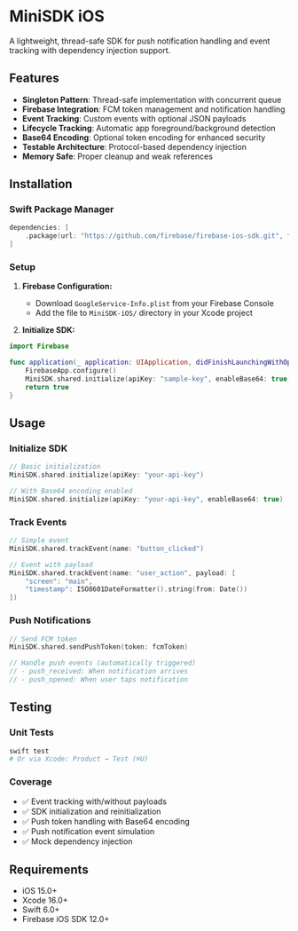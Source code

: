 # MiniSDK iOS

A lightweight, thread-safe SDK for push notification handling and event tracking with dependency injection support.

## Features

- **Singleton Pattern**: Thread-safe implementation with concurrent queue
- **Firebase Integration**: FCM token management and notification handling  
- **Event Tracking**: Custom events with optional JSON payloads
- **Lifecycle Tracking**: Automatic app foreground/background detection
- **Base64 Encoding**: Optional token encoding for enhanced security
- **Testable Architecture**: Protocol-based dependency injection
- **Memory Safe**: Proper cleanup and weak references

## Installation

### Swift Package Manager

```swift
dependencies: [
    .package(url: "https://github.com/firebase/firebase-ios-sdk.git", from: "12.0.0")
]
```

### Setup

1. **Firebase Configuration:**
   - Download `GoogleService-Info.plist` from your Firebase Console
   - Add the file to `MiniSDK-iOS/` directory in your Xcode project
   
2. **Initialize SDK:**

```swift
import Firebase

func application(_ application: UIApplication, didFinishLaunchingWithOptions launchOptions: [UIApplication.LaunchOptionsKey: Any]?) -> Bool {
    FirebaseApp.configure()
    MiniSDK.shared.initialize(apiKey: "sample-key", enableBase64: true)
    return true
}
```

## Usage

### Initialize SDK
```swift
// Basic initialization
MiniSDK.shared.initialize(apiKey: "your-api-key")

// With Base64 encoding enabled
MiniSDK.shared.initialize(apiKey: "your-api-key", enableBase64: true)
```

### Track Events
```swift
// Simple event
MiniSDK.shared.trackEvent(name: "button_clicked")

// Event with payload
MiniSDK.shared.trackEvent(name: "user_action", payload: [
    "screen": "main",
    "timestamp": ISO8601DateFormatter().string(from: Date())
])
```

### Push Notifications
```swift
// Send FCM token
MiniSDK.shared.sendPushToken(token: fcmToken)

// Handle push events (automatically triggered)
// - push_received: When notification arrives
// - push_opened: When user taps notification
```

## Testing

### Unit Tests
```bash
swift test
# Or via Xcode: Product → Test (⌘U)
```

### Coverage
- ✅ Event tracking with/without payloads
- ✅ SDK initialization and reinitialization
- ✅ Push token handling with Base64 encoding
- ✅ Push notification event simulation
- ✅ Mock dependency injection

## Requirements

- iOS 15.0+
- Xcode 16.0+
- Swift 6.0+
- Firebase iOS SDK 12.0+